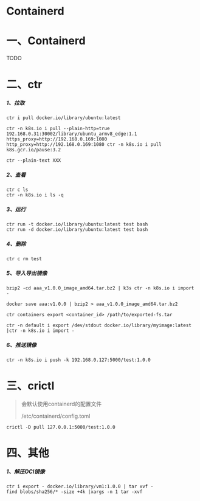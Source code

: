 # Containerd

# 一、Containerd

TODO

# 二、ctr

##### 1、拉取

```
ctr i pull docker.io/library/ubuntu:latest

ctr -n k8s.io i pull --plain-http=true 192.168.0.31:30002/library/ubuntu_armv8_edge:1.1 
https_proxy=http://192.168.0.169:1080 http_proxy=http://192.168.0.169:1080 ctr -n k8s.io i pull k8s.gcr.io/pause:3.2

ctr --plain-text XXX
```

##### 2、查看

```
ctr c ls
ctr -n k8s.io i ls -q
```

##### 3、运行

```
ctr run -t docker.io/library/ubuntu:latest test bash
ctr run -d docker.io/library/ubuntu:latest test bash
```

##### 4、删除

```
ctr c rm test
```

##### 5、导入导出镜像

```
bzip2 -cd aaa_v1.0.0_image_amd64.tar.bz2 | k3s ctr -n k8s.io i import -
```

```
docker save aaa:v1.0.0 | bzip2 > aaa_v1.0.0_image_amd64.tar.bz2
```

```
ctr containers export <container_id> /path/to/exported-fs.tar
```

```
ctr -n default i export /dev/stdout docker.io/library/myimage:latest |ctr -n k8s.io i import -
```

##### 6、推送镜像

```
ctr -n k8s.io i push -k 192.168.0.127:5000/test:1.0.0
```

# 三、crictl

> 会默认使用containerd的配置文件
>
> /etc/containerd/config.toml

```
crictl -D pull 127.0.0.1:5000/test:1.0.0
```

# 四、其他

##### 1、解压OCI镜像

```
ctr i export - docker.io/library/vm1:1.0.0 | tar xvf -
find blobs/sha256/* -size +4k |xargs -n 1 tar -xvf
```

